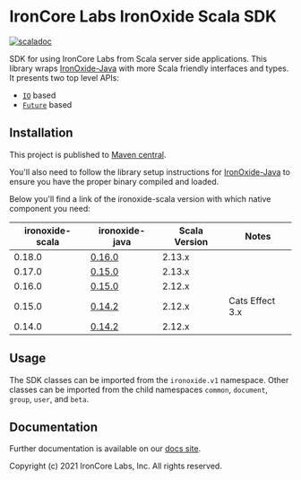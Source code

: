 # IronCore Labs IronOxide Scala SDK

[![scaladoc](https://javadoc.io/badge2/com.ironcorelabs/ironoxide-scala_2.12/scaladoc.svg)](https://javadoc.io/doc/com.ironcorelabs/ironoxide-scala_2.12)

SDK for using IronCore Labs from Scala server side applications. This library wraps [IronOxide-Java](https://github.com/IronCoreLabs/ironoxide-swig-bindings/tree/main/java)
with more Scala friendly interfaces and types. It presents two top level APIs:

- [`IO`](https://typelevel.org/cats-effect/) based
- [`Future`](https://docs.scala-lang.org/overviews/core/futures.html) based

## Installation

This project is published to [Maven central](https://search.maven.org/artifact/com.ironcorelabs/ironoxide-scala_2.12).

You'll also need to follow the library setup instructions for [IronOxide-Java](https://github.com/IronCoreLabs/ironoxide-swig-bindings/tree/main/java#library) to ensure
you have the proper binary compiled and loaded.

Below you'll find a link of the ironoxide-scala version with which native component you need:

| ironoxide-scala | ironoxide-java                                                                         | Scala Version | Notes           |
| --------------- | -------------------------------------------------------------------------------------- | ------------- | --------------- |
| 0.18.0          | [0.16.0](https://github.com/IronCoreLabs/ironoxide-swig-bindings/releases/tag/v0.16.0) | 2.13.x        |                 |
| 0.17.0          | [0.15.0](https://github.com/IronCoreLabs/ironoxide-swig-bindings/releases/tag/v0.15.0) | 2.13.x        |                 |
| 0.16.0          | [0.15.0](https://github.com/IronCoreLabs/ironoxide-swig-bindings/releases/tag/v0.15.0) | 2.12.x        |                 |
| 0.15.0          | [0.14.2](https://github.com/IronCoreLabs/ironoxide-swig-bindings/releases/tag/v0.14.2) | 2.12.x        | Cats Effect 3.x |
| 0.14.0          | [0.14.2](https://github.com/IronCoreLabs/ironoxide-swig-bindings/releases/tag/v0.14.2) | 2.12.x        |                 |

## Usage

The SDK classes can be imported from the `ironoxide.v1` namespace. Other classes can be imported from the
child namespaces `common`, `document`, `group`, `user`, and `beta`.

## Documentation

Further documentation is available on our [docs site](https://ironcorelabs.com/docs).

Copyright (c) 2021 IronCore Labs, Inc. All rights reserved.
